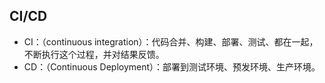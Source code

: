 ## CI/CD
   - CI：（continuous integration）：代码合并、构建、部署、测试、都在一起，不断执行这个过程，并对结果反馈。  
  - CD：（Continuous Deployment）：部署到测试环境、预发环境、生产环境。
  
